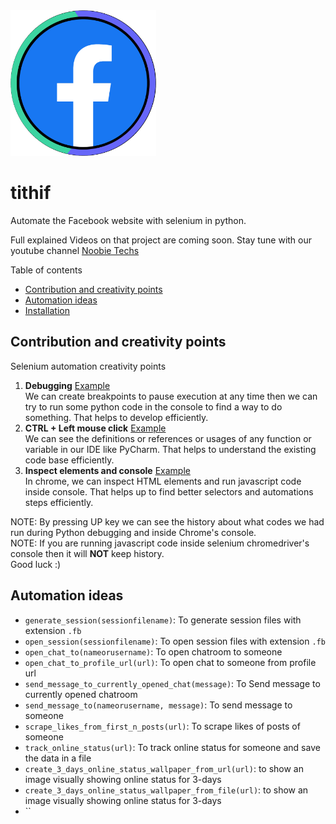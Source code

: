 <img src="./logo/tithif.png" alt="logo" width="233"/>

# tithif

Automate the Facebook website with selenium in python.

Full explained Videos on that project are coming soon. Stay tune with our youtube channel [Noobie Techs](https://www.youtube.com/c/NoobieTechsTithi_mukherjee/)

Table of contents
  * [Contribution and creativity points](#contribution)
  * [Automation ideas](#automation-ideas)
  * [Installation](#installation)
  
## Contribution and creativity points
Selenium automation creativity points 
1. **Debugging** [Example](https://github.com/Tithibots/tithiwa/issues/50#issuecomment-710778130)<br> We can create breakpoints to pause execution at any time then we can try to run some python code in the console to find a way to do something. That helps to develop efficiently.  
2. **CTRL + Left mouse click** [Example](https://github.com/Tithibots/tithiwa/issues/50#issuecomment-710779007)<br> We can see the definitions or references or usages of any function or variable in our IDE like PyCharm. That helps to understand the existing code base efficiently.
3. **Inspect elements and console** [Example](https://github.com/Tithibots/tithiwa/issues/50#issuecomment-710781167)<br> In chrome, we can inspect HTML elements and run javascript code inside console. That helps up to find better selectors and automations steps efficiently.

NOTE: By pressing UP key we can see the history about what codes we had run during Python debugging and inside Chrome's console.<br> 
NOTE: If you are running javascript code inside selenium chromedriver's console then it will **NOT** keep history.<br>
Good luck :)
  
## Automation ideas

* `generate_session(sessionfilename)`: To generate session files with extension `.fb` 
* `open_session(sessionfilename)`: To open session files with extension `.fb`
* `open_chat_to(nameorusername)`: To open chatroom to someone
* `open_chat_to_profile_url(url)`: To open chat to someone from profile url
* `send_message_to_currently_opened_chat(message)`: To Send message to currently opened chatroom
* `send_message_to(nameorusername, message)`: To send message to someone
* `scrape_likes_from_first_n_posts(url)`: To scrape likes of posts of someone  
* `track_online_status(url)`: To track online status for someone and save the data in a file 
* `create_3_days_online_status_wallpaper_from_url(url)`: to show an image visually showing online status for 3-days
* `create_3_days_online_status_wallpaper_from_file(url)`: to show an image visually showing online status for 3-days
* ``

